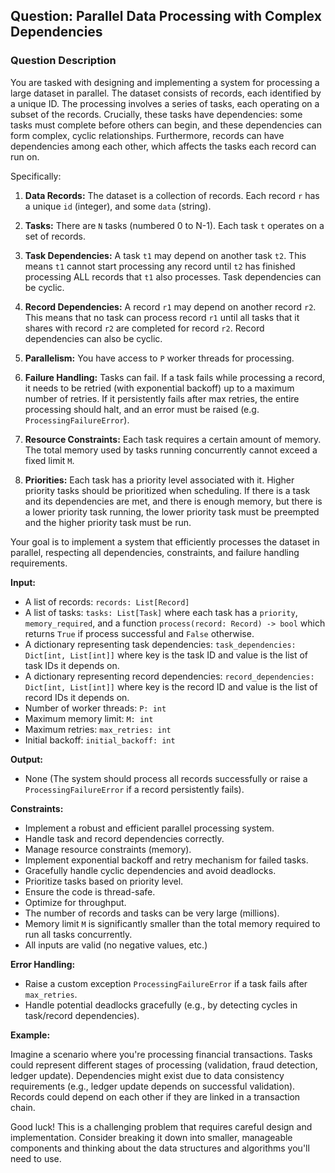 ## Question: Parallel Data Processing with Complex Dependencies

### Question Description

You are tasked with designing and implementing a system for processing a large dataset in parallel. The dataset consists of records, each identified by a unique ID. The processing involves a series of tasks, each operating on a subset of the records. Crucially, these tasks have dependencies: some tasks must complete before others can begin, and these dependencies can form complex, cyclic relationships. Furthermore, records can have dependencies among each other, which affects the tasks each record can run on.

Specifically:

1.  **Data Records:** The dataset is a collection of records. Each record `r` has a unique `id` (integer), and some `data` (string).

2.  **Tasks:** There are `N` tasks (numbered 0 to N-1). Each task `t` operates on a set of records.

3.  **Task Dependencies:** A task `t1` may depend on another task `t2`. This means `t1` cannot start processing any record until `t2` has finished processing ALL records that `t1` also processes. Task dependencies can be cyclic.

4.  **Record Dependencies:** A record `r1` may depend on another record `r2`. This means that no task can process record `r1` until all tasks that it shares with record `r2` are completed for record `r2`. Record dependencies can also be cyclic.

5.  **Parallelism:** You have access to `P` worker threads for processing.

6.  **Failure Handling:** Tasks can fail. If a task fails while processing a record, it needs to be retried (with exponential backoff) up to a maximum number of retries. If it persistently fails after max retries, the entire processing should halt, and an error must be raised (e.g. `ProcessingFailureError`).

7.  **Resource Constraints:** Each task requires a certain amount of memory. The total memory used by tasks running concurrently cannot exceed a fixed limit `M`.

8.  **Priorities:** Each task has a priority level associated with it. Higher priority tasks should be prioritized when scheduling. If there is a task and its dependencies are met, and there is enough memory, but there is a lower priority task running, the lower priority task must be preempted and the higher priority task must be run.

Your goal is to implement a system that efficiently processes the dataset in parallel, respecting all dependencies, constraints, and failure handling requirements.

**Input:**

*   A list of records: `records: List[Record]`
*   A list of tasks: `tasks: List[Task]` where each task has a `priority`, `memory_required`, and a function `process(record: Record) -> bool` which returns `True` if process successful and `False` otherwise.
*   A dictionary representing task dependencies: `task_dependencies: Dict[int, List[int]]` where key is the task ID and value is the list of task IDs it depends on.
*   A dictionary representing record dependencies: `record_dependencies: Dict[int, List[int]]` where key is the record ID and value is the list of record IDs it depends on.
*   Number of worker threads: `P: int`
*   Maximum memory limit: `M: int`
*   Maximum retries: `max_retries: int`
*   Initial backoff: `initial_backoff: int`

**Output:**

*   None (The system should process all records successfully or raise a `ProcessingFailureError` if a record persistently fails).

**Constraints:**

*   Implement a robust and efficient parallel processing system.
*   Handle task and record dependencies correctly.
*   Manage resource constraints (memory).
*   Implement exponential backoff and retry mechanism for failed tasks.
*   Gracefully handle cyclic dependencies and avoid deadlocks.
*   Prioritize tasks based on priority level.
*   Ensure the code is thread-safe.
*   Optimize for throughput.
*   The number of records and tasks can be very large (millions).
*   Memory limit `M` is significantly smaller than the total memory required to run all tasks concurrently.
*   All inputs are valid (no negative values, etc.)

**Error Handling:**

*   Raise a custom exception `ProcessingFailureError` if a task fails after `max_retries`.
*   Handle potential deadlocks gracefully (e.g., by detecting cycles in task/record dependencies).

**Example:**

Imagine a scenario where you're processing financial transactions. Tasks could represent different stages of processing (validation, fraud detection, ledger update). Dependencies might exist due to data consistency requirements (e.g., ledger update depends on successful validation). Records could depend on each other if they are linked in a transaction chain.

Good luck! This is a challenging problem that requires careful design and implementation. Consider breaking it down into smaller, manageable components and thinking about the data structures and algorithms you'll need to use.
